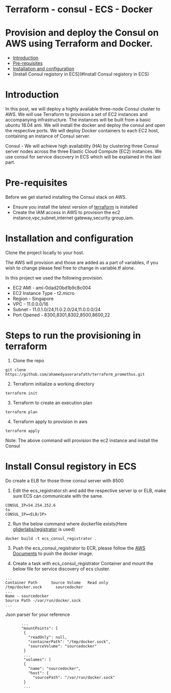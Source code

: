 # Terraform - consul - ECS - Docker
# Provision and deploy the Consul on AWS using Terraform and Docker.
- [Introduction](#Introduction)
- [Pre-requisites](#pre-requisites)
- [Installation and configuration](#Installation-and-configuration)
- [Install Consul registory in ECS](#Install Consul registory in ECS)

# Introduction
In this post, we will deploy a highly available three-node Consul cluster to AWS. We will use Terraform to provision a set of EC2 instances and accompanying infrastructure.
The instances will be built from a basic ubuntu 18.04 ami. We will install the docker and deploy the consul and open the respective ports.
We will deploy Docker containers to each EC2 host, containing an instance of Consul server.

Consul - We will achieve high availability (HA) by clustering three Consul server nodes across the three Elastic Cloud Compute (EC2) instances.
We use consul for service discovery in ECS which will be explained in the last part.

# Pre-requisites
Before we get started installing the Consul stack on AWS. 
* Ensure you install the latest version of [terraform](https://learn.hashicorp.com/terraform/getting-started/install.html) is installed
* Create the IAM access in AWS to provision the ec2 instance,vpc,subnet,internet gateway,security group,iam.

# Installation and configuration
Clone the project locally to your host.

The AWS will provision and those are added as a part of variables, if you wish to change please feel free to change in variable.tf alone.

In this project we used the following provision.
* EC2 AMI - ami-0dad20bd1b9c8c004 
* EC2 Instance Type - t2.micro
* Region - Singapore
* VPC - 11.0.0.0/16
* Subnet - 11.0.1.0/24,11.0.2.0/24,11.0.0.0/24
* Port Opened - 8300,8301,8302,8500,8600,22

# Steps to run the provisioning in terraform
1. Clone the repo
```
git clone https://github.com/ahamedyaserarafath/terraform_promethus.git
```
2. Terraform initialize a working directory 
```
terraform init
```
3. Terraform to create an execution plan
```
terraform plan
```
4. Terraform apply to provision in aws
```
terraform apply
```
Note: The above command will provision the ec2 instance and install the Consul

# Install Consul registory in ECS
Do create a ELB for those three consul server with 8500

1. Edit the ecs_registrator.sh and add the respective server ip or ELB, make sure ECS can communicate with the same.
```
CONSUL_IP=54.254.252.6
to
CONSUL_IP=<ELB/IP>
```
2. Run the below command where dockerfile exists(Here [gliderlabs/registrator](https://github.com/gliderlabs/registrator) is used)
```
docker build -t ecs_consul_registrator .
```
3. Push the ecs_consul_registrator to ECR, please follow the [AWS Documents](https://docs.aws.amazon.com/AmazonECR/latest/userguide/ECR_GetStarted.html) to push the docker image.

4. Create a task with ecs_consul_registrator Container and mount the below file for service discovery of ecs cluster.
```
...
Container Path    	Source Volume 	Read only
/tmp/docker.sock	  sourcedocker
...
Name - sourcedocker
Source Path -/var/run/docker.sock
...
```
Json parser for your reference
```
       ...
       "mountPoints": [
        {
          "readOnly": null,
          "containerPath": "/tmp/docker.sock",
          "sourceVolume": "sourcedocker"
        }
        ...
        "volumes": [
        {
          "name": "sourcedocker",
          "host": {
            "sourcePath": "/var/run/docker.sock"
        }
        ...

```
